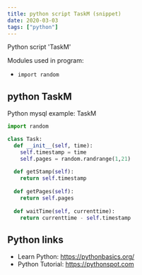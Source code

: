 ```yaml
---
title: python script TaskM (snippet)
date: 2020-03-03
tags: ["python"]
---
```

Python script 'TaskM'


Modules used in program: 
* `import random`

## python TaskM

Python mysql example: TaskM

```python
import random

class Task:
  def __init__(self, time):
    self.timestamp = time 
    self.pages = random.randrange(1,21)
  
  def getStamp(self):
    return self.timestamp
  
  def getPages(self):
    return self.pages
  
  def waitTime(self, currenttime):
    return currenttime - self.timestamp

```

## Python links

- Learn Python: https://pythonbasics.org/
- Python Tutorial: https://pythonspot.com

